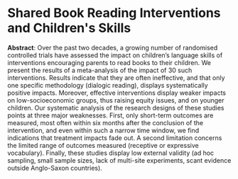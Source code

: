 # Shared Book Reading Interventions and Children's Skills

**Abstract**: 
Over the past two decades, a growing number of randomised controlled trials have assessed the impact on children’s language skills of 
interventions encouraging parents to read books to their children. We present the results of a meta-analysis of the impact of 30 such 
interventions. Results indicate that they are often ineffective, and that only one specific methodology (dialogic reading), displays 
systematically positive impacts. Moreover, effective interventions display weaker impacts on low-socioeconomic groups, thus raising 
equity issues, and on younger children. Our systematic analysis of the research designs of these studies points at three major weaknesses. 
First, only short-term outcomes are measured, most often within six months after the conclusion of the intervention, and even within such
a narrow time window, we find indications that treatment impacts fade out. A second limitation concerns the limited range of outcomes
measured (receptive or expressive vocabulary). Finally, these studies display low external validity (ad hoc sampling, small sample sizes, 
lack of multi-site experiments, scant evidence outside Anglo-Saxon countries).


